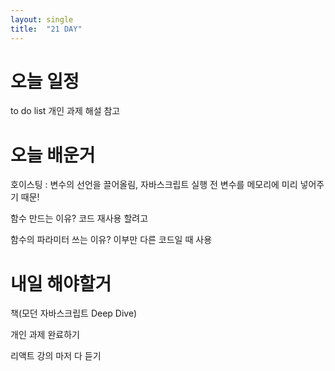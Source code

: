 ```yaml
---
layout: single
title:  "21 DAY"
---
```


# 오늘 일정
to do list 개인 과제 해설 참고

# 오늘 배운거
호이스팅 : 변수의 선언을 끌어올림, 자바스크립트 실행 전 변수를 메모리에 미리 넣어주기 때문!

함수 만드는 이유? 코드 재사용 할려고

함수의 파라미터 쓰는 이유? 이부만 다른 코드일 때 사용


# 내일 해야할거
책(모던 자바스크립트 Deep Dive)

개인 과제 완료하기

리액트 강의 마저 다 듣기
